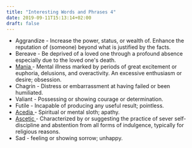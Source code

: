 ```yaml
---
title: "Interesting Words and Phrases 4"
date: 2019-09-11T15:13:14+02:00
draft: false
---
```


<ul>
<li> Aggrandize - Increase the power, status, or wealth of. Enhance the reputation of (someone) beyond what is justified by the facts. </li>
<li> Bereave - Be deprived of a loved one through a profound absence especially due to the loved one's death. </li> 
<li> <a href="https://www.britannica.com/science/mania"> Mania </a> - Mental illness marked by periods of great excitement or euphoria, delusions, and overactivity. An excessive enthusiasm or desire; obsession.</li>
<li> Chagrin - Distress or embarrassment at having failed or been humiliated. </li> 
<li> Valiant - Possessing or showing courage or determination. </li>
<li> Futile - Incapable of producing any useful result; pointless. </li> 
<li> <a href="https://www.atlasobscura.com/articles/desert-fathers-sins-acedia-sloth"> Acedia </a> - Spiritual or mental sloth; apathy.</li>
<li> <a href="https://en.wikipedia.org/wiki/Asceticism">Ascetic </a> - Characterized by or suggesting the practice of sever self-discipline and abstention from all forms of indulgence, typically for religious reasons. </li> 
<li> Sad - feeling or showing sorrow; unhappy. </li>
</ul>
